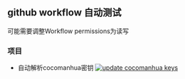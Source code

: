 ## github workflow 自动测试
可能需要调整Workflow permissions为读写
### 项目
- 自动解析cocomanhua密钥
[![update cocomanhua keys](https://github.com/Xwite/autoCI/actions/workflows/cocomanhuan.yml/badge.svg)](https://github.com/Xwite/autoCI/actions/workflows/cocomanhuan.yml)


